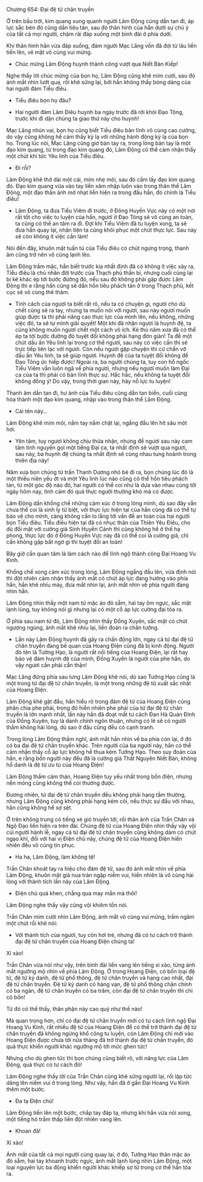 




Chương 654: Đại đệ tử chân truyền


Ở trên bầu trời, kim quang xung quanh người Lâm Động cũng dần tan đi, áp lực sắc bén đó cũng dần tiêu tán, sau đó thân hình của hắn dưới sự chú ý của tất cả mọi người, chậm rãi đáp xuống một bình đài ở phía dưới.

Khi thân hình hắn vừa đáp xuống, đám người Mạc Lăng vốn đã đợi từ lâu liền tiến lên, vẻ mặt vô cùng vui mừng.

- Chúc mừng Lâm Động huynh thành công vượt qua Niết Bàn Kiếp!

Nghe thấy lời chúc mừng của bọn họ, Lâm Động cũng khẽ mỉm cười, sau đó ánh mắt nhìn lướt qua, rồi khẽ sững lại, bởi hắn không thấy bóng dáng của hai người đám Tiểu điêu.

- Tiểu điêu bọn họ đâu?

- Hai người đám Lâm Điêu huynh ba ngày trước đã rời khỏi Đạo Tông, trước khi đi dặn chúng ta giao thứ này cho huynh!

Mạc Lăng nhún vai, bọn họ cũng biết Tiểu điêu bản lĩnh vô cùng cao cường, do vậy cũng không hề cảm thấy kỳ lạ với những hành động kỳ lạ của bọn họ. Trong lúc nói, Mạc Lăng cũng giơ bàn tay ra, trong lòng bàn tay là một đạo kim quang, từ trong đạo kim quang đó, Lâm Động có thể cảm nhận thấy một chút khí tức Yêu linh của Tiểu điêu.

- Đi rồi?

Lâm Động khẽ thở dài một cái, mím nhẹ môi, sau đó cầm lấy đạo kim quang đó. Đạo kim quang vừa vào tay liền xâm nhập luôn vào trong thân thể Lâm Động, một đạo thân ảnh mờ nhạt liền hiện ra trong đầu hắn, đó chính là Tiểu điêu!

- Lâm Động, ta đưa Tiểu Viêm đi trước, ở Đông Huyền Vực này có một nơi rất tốt cho việc tu luyện của hắn, ngươi ở Đạo Tông sẽ vô cùng an toàn, ta cũng có thể an tâm ra đi. Đợi khi Tiểu Viêm đã tu luyện xong, ta sẽ đưa hắn quay lại, nhân tiện ta cũng khôi phục một chút thực lực. Sau này sẽ còn không ít việc cần làm!

Nói đến đây, khuôn mặt tuấn tú của Tiểu điêu có chút ngưng trọng, thanh âm cũng trở nên vô cùng lạnh lẽo.

Lâm Động trầm mặc, hắn biết trước kia nhất định đã có không ít việc xảy ra, Tiểu điêu là chủ nhân đời trước của Thạch phù thần bí, nhưng cuối cùng lại bị kẻ khác ép tới bước đường đó, nếu sau đó không phải gặp được Lâm Động thì e rằng hắn cũng sẽ dần hồn tiêu phách tán ở trong Thạch phù, kết cục sẽ vô cùng thê thảm.

- Tính cách của ngươi ta biết rất rõ, nếu ta có chuyện gì, ngươi cho dù chết cũng sẽ ra tay, nhưng ta muốn nói với ngươi, sau này ngươi muốn giúp được ta thì phải nâng cao thực lực của mình lên, nếu không, những việc đó, ta sẽ tự mình giải quyết! Một khi đã nhận ngươi là huynh đệ, ta cũng không muốn ngươi chết một cách vô ích. Kẻ thù năm xưa đã có thể ép ta tới bước đường đó tuyệt đối không phải hạng đơn giản! Ta để một chút dấu ấn Yêu linh lại trong cơ thể ngươi, sau này có việc cần thì sẽ trực tiếp liên lạc với ngươi. Còn nếu ngươi gặp chuyện thì cứ chấn vỡ dấu ấn Yêu linh, ta sẽ giúp ngươi. Huynh đệ của ta tuyệt đối không để Đạo Tông ức hiếp được! Ngoài ra, ba người chúng ta, tuy con hổ ngốc Tiểu Viêm vẫn luôn ngã về phía ngươi, nhưng nếu ngươi muốn làm Đại ca của ta thì phải có bản lĩnh thực sự. Hắc hắc, nếu không ta tuyệt đối không đồng ý! Do vậy, trong thời gian này, hãy nỗ lực tu luyện!

Thanh âm dần tan đi, hư ảnh của Tiểu điêu cũng dần tan biến, cuối cùng hóa thành một đạo kim quang, nhập vào trong thân thể Lâm Động.

- Cái tên này…

Lâm Động khẽ mím môi, nắm tay nắm chặt lại, ngẩng đầu lên hít sâu một hơi.

- Yên tâm, tuy ngươi không chịu thừa nhận, nhưng để ngươi sau này cam tâm tình nguyện gọi một tiếng Đại ca, ta nhất định sẽ vượt qua ngươi, sau này, ba huynh đệ chúng ta nhất định sẽ cùng nhau tung hoành trong thiên địa này!

Năm xưa bọn chúng từ trấn Thanh Dương nhỏ bé đi ra, bọn chúng lúc đó là một thiếu niên yếu ớt và một Yêu linh lúc nào cũng có thể hồn tiêu phách tán, từ một góc độ nào đó, hai người có thể coi như là dựa vào nhau cùng tới ngày hôm nay, tình cảm đó quả thực người thường khó mà có được.

Lâm Động dần khống chế những cảm xúc ở trong lòng mình, dù sao đây vẫn chưa thể coi là sinh ly tử biệt, với thực lực hiện tại của hắn cũng đã có thể tự bảo vệ cho mình, càng không cần lo lắng tới vấn đề an toàn của hai người bọn Tiểu điêu. Tiểu điêu hiện tại đã có nhục thân của Thiên Yêu Điêu, cho dù đối mặt với cường giả Sinh Huyền Cảnh thì cũng không hề ở thế hạ phong, thực lực đó ở Đông Huyền Vực này đã có thể coi là cường giả, chỉ cần không gặp bất ngờ gì thì tuyệt đối an toàn!

Bây giờ cần quan tâm là làm cách nào để lĩnh ngộ thành công Đại Hoang Vu Kinh.

Khống chế xong cảm xúc trong lòng, Lâm Động ngẩng đầu lên, vừa định nói thì đột nhiên cảm nhận thấy ánh mắt có chút áp lực đang hướng vào phía hắn, hắn khẽ nhíu mày, đưa mắt nhìn lại, ánh mắt nhìn về phía người đang nhìn hắn.

Lâm Động nhìn thấy một nam tử mặc áo đỏ sẫm, hai tay ôm ngực, sắc mặt lạnh lùng, tuy không nói gì nhưng lại có một cỗ áp lực cường đại tỏa ra.

Ở phía sau nam tử đó, Lâm Động nhìn thấy Đồng Xuyên, sắc mặt có chút ngượng ngùng, ánh mắt khẽ nhíu lại, liền đoán ra chân tướng.

- Lần này Lâm Động huynh đã gây ra chấn động lớn, ngay cả tứ đại đệ tử chân truyền đang bế quan của Hoang Điện cũng đã bị kinh động. Người đó tên là Tưởng Hạo, là người rất nổi tiếng của Hoang Điện, lại rất hay bảo vệ đám huynh đệ của mình, Đồng Xuyên là người của phe hắn, do vậy ngươi cần phải cẩn thận!

Mạc Lăng đứng phía sau lưng Lâm Động khẽ nói, dù sao Tưởng Hạo cũng là một trong tứ đại đệ tử chân truyền, là một trong những đệ tử xuất sắc nhất của Hoang Điện.

Lâm Động khẽ gật đầu, hắn hiểu rõ trong đám đệ tử của Hoang Điện cũng phân chia phe phái, trong đó hiển nhiên phe phái của tứ đại đệ tử chân truyền là lớn mạnh nhất, lần này hắn đã đoạt mất tư cách Đan Hà Quán Đỉnh của Đồng Xuyên, tuy là danh chính ngôn thuận, nhưng có lẽ sẽ có người thầm không hài lòng, dù sao ở đâu cũng đều có cạnh tranh.

Trong lòng Lâm Động thầm nghĩ, ánh mắt hắn nhìn về ba phía còn lại, ở đó có ba đại đệ tử chân truyền khác. Trên người của ba người này, hắn có thể cảm nhận thấy cỗ áp lực không hề thua kém Tưởng Hạo. Theo suy đoán của hắn, e rằng bốn người này đều đã là cường giả Thất Nguyên Niết Bàn, không hổ danh là đệ tử ưu tú của Hoang Điện!

Lâm Động thầm cảm thán, Hoang Điện tuy yếu nhất trong bốn điện, nhưng nền móng cũng không thể coi thường được.

Đương nhiên, tứ đại đệ tử chân truyền đều không phải hạng tầm thường, nhưng Lâm Động cũng không phải hạng kém cỏi, nếu thực sự đấu với nhau, hắn cũng không hề sợ sệt.

Ở trên không trung có tiếng xé gió truyền tới, rồi thân ảnh của Trần Chân và Ngộ Đạo liền hiện ra trên đài. Chúng đệ tử của Hoang Điện nhìn thấy vậy vội cúi người hành lễ, ngay cả tứ đại đệ tử chân truyền cũng không dám có chút ngạo khí, đối với hai vị Điện chủ này, chúng đệ tử của Hoang Điện hiển nhiên đều vô cùng tín phục.

- Ha ha, Lâm Động, làm không tệ!

Trần Chân khoát tay ra hiệu cho đám đệ tử, sau đó ánh mắt nhìn về phía Lâm Động, khuôn mặt già nua tràn ngập niềm vui, hiển nhiên là vô cùng hài lòng với thành tích lần này của Lâm Động.

- Điện chủ quá khen, chẳng qua may mắn mà thôi!

Lâm Động nghe thấy vậy cũng vội khiêm tốn nói.

Trần Chân mỉm cười nhìn Lâm Động, ánh mắt vô cùng vui mừng, trầm ngâm một chút rồi khẽ nói:

- Với thành tích của ngươi, tuy còn hơi trẻ, nhưng đã có tư cách trở thành đại đệ tử chân truyền của Hoang Điện chúng ta!

Xì xào!

Trần Chân vừa nói như vậy, trên bình đài liền vang lên tiếng xì xào, từng ánh mắt ngưỡng mộ nhìn về phía Lâm Động. Ở trong Hoang Điện, có bốn loại đệ tử, đệ tử ký danh, đệ tử phổ thông, đệ tử chân truyền và hạng cao nhất, đại đệ tử chân truyền. Đệ tử ký danh có hàng vạn, đệ tử phổ thông chân chính có ba ngàn, đệ tử chân truyền có ba trăm, còn đại đệ tử chân truyền thì chỉ có bốn!

Từ đó có thể thấy, thân phận này cao quý như thế nào!

Mà quan trọng hơn, chỉ có đại đệ tử chân truyền mới có tư cách lĩnh ngộ Đại Hoang Vu Kinh, rất nhiều đệ tử của Hoang Điện để có thể trở thành đại đệ tử chân truyền đã không ngừng khổ công tu luyện, còn Lâm Động chỉ mới vào Hoang Điện được chưa tới nửa tháng đã trở thành đại đệ tử chân truyền, đó quả thực khiến người khác ngưỡng mộ tới mức ghen tức!

Nhưng cho dù ghen tức thì bọn chúng cũng biết rõ, với năng lực của Lâm Động, quả thực có tư cách đó!

Lâm Động nghe thấy lời của Trần Chân cũng khẽ sững người lại, rồi lập tức dâng lên niềm vui ở trong lòng. Như vậy, hắn đã ở gần Đại Hoang Vu Kinh thêm một bước.

- Đa tạ Điện chủ!

Lâm Động tiến lên một bước, chắp tay đáp tạ, nhưng khi hắn vừa nói xong, một tiếng hô trầm thấp liền đột nhiên vang lên.

- Khoan đã!

Xì xào!

Ánh mắt của tất cả mọi người cùng quay lại, ở đó, Tưởng Hạo thân mặc áo đỏ sẫm, hai tay khoanh trước ngực, ánh mắt lạnh lùng nhìn Lâm Động, một loại nguyên lực ba động khiến người khác khiếp sợ từ trong cơ thể hắn tỏa ra.




